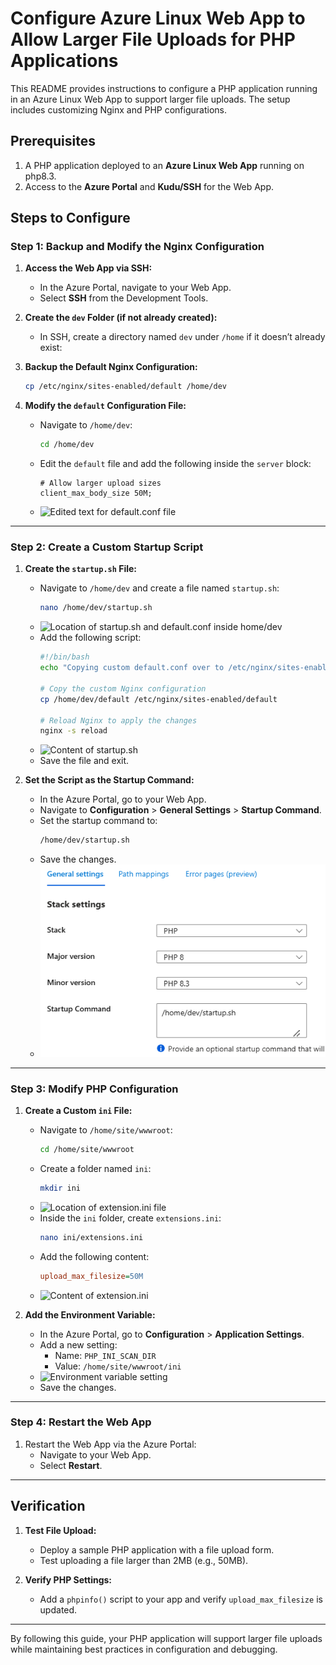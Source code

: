 # Configure Azure Linux Web App to Allow Larger File Uploads for PHP Applications

This README provides instructions to configure a PHP application running in an Azure Linux Web App to support larger file uploads. The setup includes customizing Nginx and PHP configurations.


## Prerequisites

1. A PHP application deployed to an **Azure Linux Web App** running on php8.3.
2. Access to the **Azure Portal** and **Kudu/SSH** for the Web App.


## Steps to Configure

### Step 1: Backup and Modify the Nginx Configuration

1. **Access the Web App via SSH:**
   - In the Azure Portal, navigate to your Web App.
   - Select **SSH** from the Development Tools.

2. **Create the `dev` Folder (if not already created):**
   - In SSH, create a directory named `dev` under `/home` if it doesn’t already exist:

3. **Backup the Default Nginx Configuration:**
   ```bash
   cp /etc/nginx/sites-enabled/default /home/dev
   ```

4. **Modify the `default` Configuration File:**
   - Navigate to `/home/dev`:
     ```bash
     cd /home/dev
     ```
   - Edit the `default` file and add the following inside the `server` block:
     ```nginx
     # Allow larger upload sizes
     client_max_body_size 50M;
     ```
   - ![Edited text for default.conf file](image-2.png)

---

### Step 2: Create a Custom Startup Script

1. **Create the `startup.sh` File:**
   - Navigate to `/home/dev` and create a file named `startup.sh`:
     ```bash
     nano /home/dev/startup.sh
     ```
   - ![Location of startup.sh and default.conf inside home/dev](image-1.png)
   - Add the following script:
     ```bash
     #!/bin/bash
     echo "Copying custom default.conf over to /etc/nginx/sites-enabled/default"

     # Copy the custom Nginx configuration
     cp /home/dev/default /etc/nginx/sites-enabled/default

     # Reload Nginx to apply the changes
     nginx -s reload
     ```
   - ![Content of startup.sh](image-3.png)
   - Save the file and exit.


2. **Set the Script as the Startup Command:**
   - In the Azure Portal, go to your Web App.
   - Navigate to **Configuration** > **General Settings** > **Startup Command**.
   - Set the startup command to:
     ```bash
     /home/dev/startup.sh
     ```
   - Save the changes.
   - ![Startup Command Configuration](image.png)
---

### Step 3: Modify PHP Configuration

1. **Create a Custom `ini` File:**
   - Navigate to `/home/site/wwwroot`:
     ```bash
     cd /home/site/wwwroot
     ```
   - Create a folder named `ini`:
     ```bash
     mkdir ini
     ```
   - ![Location of extension.ini file](image-4.png)
   - Inside the `ini` folder, create `extensions.ini`:
     ```bash
     nano ini/extensions.ini
     ```
   - Add the following content:
     ```ini
     upload_max_filesize=50M
     ```
   - ![Content of extension.ini](image-5.png)

2. **Add the Environment Variable:**
   - In the Azure Portal, go to **Configuration** > **Application Settings**.
   - Add a new setting:
     - Name: `PHP_INI_SCAN_DIR`
     - Value: `/home/site/wwwroot/ini`
   - ![Environment variable setting](image-6.png)
   - Save the changes.

---

### Step 4: Restart the Web App

1. Restart the Web App via the Azure Portal:
   - Navigate to your Web App.
   - Select **Restart**.

---

## Verification

1. **Test File Upload:**
   - Deploy a sample PHP application with a file upload form.
   - Test uploading a file larger than 2MB (e.g., 50MB).

2. **Verify PHP Settings:**
   - Add a `phpinfo()` script to your app and verify `upload_max_filesize` is updated.


---

By following this guide, your PHP application will support larger file uploads while maintaining best practices in configuration and debugging.